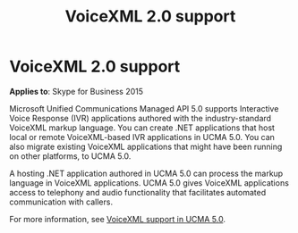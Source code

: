 ﻿---
title: VoiceXML 2.0 support
TOCTitle: VoiceXML 2.0 support
ms:assetid: 7d7be90b-51f1-41fb-bb25-0184302302e0
ms:mtpsurl: https://msdn.microsoft.com/en-us/library/Dn465938(v=office.16)
ms:contentKeyID: 65239857
ms.date: 07/27/2015
mtps_version: v=office.16
---

# VoiceXML 2.0 support


**Applies to**: Skype for Business 2015

Microsoft Unified Communications Managed API 5.0 supports Interactive Voice Response (IVR) applications authored with the industry-standard VoiceXML markup language. You can create .NET applications that host local or remote VoiceXML-based IVR applications in UCMA 5.0. You can also migrate existing VoiceXML applications that might have been running on other platforms, to UCMA 5.0.

A hosting .NET application authored in UCMA 5.0 can process the markup language in VoiceXML applications. UCMA 5.0 gives VoiceXML applications access to telephony and audio functionality that facilitates automated communication with callers.

For more information, see [VoiceXML support in UCMA 5.0](voicexml-support-in-ucma-5-0.md).

